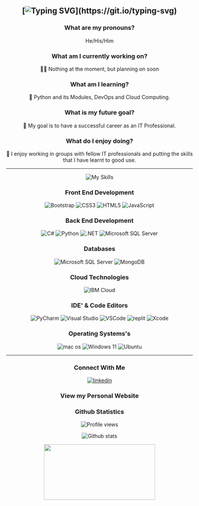 <div align="center">

[![Typing SVG](https://readme-typing-svg.demolab.com?font=Noto&size=35&duration=800&color=2CF700&center=true&vCenter=true&multiline=true&repeat=false&random=false&width=550&height=175&lines=Hello;My+name+is+James+Railton;and;welcome+to+my+GitHub!!!)](https://git.io/typing-svg)
---

### What are my pronouns?
He/His/Him

### What am I currently working on?
👨‍💻 Nothing at the moment, but planning on soon

### What am I learning?
📖 Python and its Modules, DevOps and Cloud Computing.

### What is my future goal?
🏁 My goal is to have a successful career as an IT Professional.

### What do I enjoy doing?
👥 I enjoy working in groups with fellow IT professionals and putting the skills that I have learnt to good use.

---

![My Skills](https://github-readme-stats.vercel.app/api/top-langs/?username=jamesrailton23&theme=tokyonight&layout=compact)

### Front End Development
![Bootstrap](https://img.shields.io/badge/Bootstrap-563D7C?style=for-the-badge&logo=bootstrap&logoColor=white)
![CSS3](https://img.shields.io/badge/CSS3-1572B6?style=for-the-badge&logo=css3&logoColor=white)
![HTML5](https://img.shields.io/badge/HTML5-E34F26?style=for-the-badge&logo=html5&logoColor=white)
![JavaScript](https://img.shields.io/badge/JavaScript-323330?style=for-the-badge&logo=javascript&logoColor=F7DF1E)

### Back End Development
![C#](https://img.shields.io/badge/C%23-239120?style=for-the-badge&logo=c-sharp&logoColor=white)
![Python](https://img.shields.io/badge/Python-FFD43B?style=for-the-badge&logo=python&logoColor=blue)
![.NET](https://img.shields.io/badge/.NET-512BD4?style=for-the-badge&logo=dotnet&logoColor=white)
![Microsoft SQL Server](https://img.shields.io/badge/Microsoft%20SQL%20Server-CC2927?style=for-the-badge&logo=microsoft%20sql%20server&logoColor=white)

### Databases
![Microsoft SQL Server](https://img.shields.io/static/v1?style=for-the-badge&message=Microsoft+SQL+Server&color=CC2927&logo=Microsoft+SQL+Server&logoColor=FFFFFF&label=)
![MongoDB](https://img.shields.io/static/v1?style=for-the-badge&message=MongoDB&color=47A248&logo=MongoDB&logoColor=FFFFFF&label=)

### Cloud Technologies
![IBM Cloud](https://img.shields.io/static/v1?style=for-the-badge&message=IBM+Cloud&color=1261FE&logo=IBM+Cloud&logoColor=FFFFFF&label=)

### IDE' & Code Editors
![PyCharm](https://img.shields.io/badge/PyCharm-000000.svg?&style=for-the-badge&logo=PyCharm&logoColor=white)
![Visual Studio](https://img.shields.io/badge/Visual_Studio-5C2D91?style=for-the-badge&logo=visual%20studio&logoColor=white)
![VSCode](https://img.shields.io/badge/VSCode-0078D4?style=for-the-badge&logo=visual%20studio%20code&logoColor=white)
![replit](https://img.shields.io/badge/replit-667881?style=for-the-badge&logo=replit&logoColor=white)
![Xcode](https://img.shields.io/badge/Xcode-007ACC?style=for-the-badge&logo=Xcode&logoColor=white)

### Operating Systems's
![mac os](https://img.shields.io/badge/mac%20os-000000?style=for-the-badge&logo=apple&logoColor=white)
![Windows 11](https://img.shields.io/badge/Windows_11-0078d4?style=for-the-badge&logo=windows-11&logoColor=white)
![Ubuntu](https://img.shields.io/badge/Ubuntu-E95420?style=for-the-badge&logo=ubuntu&logoColor=white)

---

### Connect With Me
[![linkedin](https://img.shields.io/badge/linkedin-%231E77B5.svg?&style=for-the-badge&logo=linkedin&logoColor=white)](https://www.linkedin.com/in/james-railton/)

### View my Personal Website


### Github Statistics
![Profile views](https://komarev.com/ghpvc/?username=jamesrailton23&&style=flat-square)

![Github stats](https://github-readme-stats.vercel.app/api?username=jamesrailton23&show_icons=true&count_private=true&hide_border=true)
<p>
  <a href="https://ibb.co/Rpsy1kG"><img src="https://i.ibb.co/jvQRdP9/rainbow-badge-banner.png" width="300" height="150" /></a>
</p>
</div>

